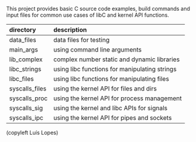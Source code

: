 This project provides basic C source code examples, build commands and input files
for common use cases of libC and kernel API functions.

| directory      | description |
| :------------- | :------------------------------------------------------------------------------ | 
| data_files     | data files for testing |
| main_args      | using command line arguments |
| lib_complex    | complex number static and dynamic libraries |
| libc_strings   | using libc functions for manipulating strings |
| libc_files     | using libc functions for manipulating files |
| syscalls_files | using the kernel API for files and dirs |
| syscalls_proc  | using the kernel API for process management |
| syscalls_sig   | using the kernel and libc APIs for signals |
| syscalls_ipc   | using the kernel API for pipes and sockets |


(copyleft Luís Lopes)
